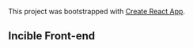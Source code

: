 This project was bootstrapped with [Create React App](https://github.com/facebook/create-react-app).

## Incible Front-end
